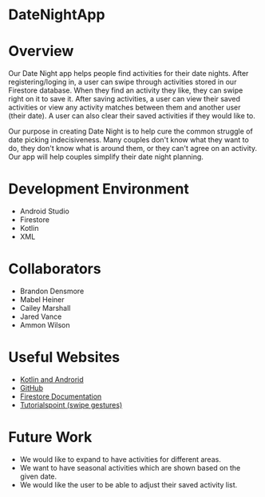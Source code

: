 # DateNightApp
# Overview

Our Date Night app helps people find activities for their date nights. After registering/loging in, a user can swipe through activities stored in our Firestore database. When they find an activity they like, they can swipe right on it to save it. After saving activities, a user can view their saved activities or view any activity matches between them and another user (their date). A user can also clear their saved activities if they would like to.

Our purpose in creating Date Night is to help cure the common struggle of date picking indecisiveness. Many couples don't know what they want to do, they don't know what is around them, or they can't agree on an activity. Our app will help couples simplify their date night planning.

# Development Environment

* Android Studio
* Firestore
* Kotlin
* XML

# Collaborators

* Brandon Densmore
* Mabel Heiner
* Cailey Marshall
* Jared Vance
* Ammon Wilson

# Useful Websites

* [Kotlin and Androrid](developer.android.com/kotlin/)
* [GitHub](http://www.github.com)
* [Firestore Documentation](https://firebase.google.com/docs/guides)
* [Tutorialspoint (swipe gestures)](https://www.tutorialspoint.com/how-to-handle-swipe-gestures-in-kotlin)

# Future Work

* We would like to expand to have activities for different areas.
* We want to have seasonal activities which are shown based on the given date.
* We would like the user to be able to adjust their saved activity list.
